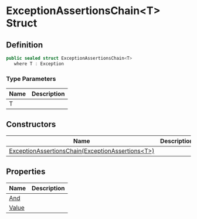 # ExceptionAssertionsChain&lt;T&gt; Struct
## Definition

```c#
public sealed struct ExceptionAssertionsChain<T>
   where T : Exception
```

### Type Parameters

| Name | Description |
| ---- | ----------- |
| T |  |

## Constructors

| Name | Description |
| ---- | ----------- |
| [ExceptionAssertionsChain(ExceptionAssertions&lt;T&gt;)](MrKWatkins.Assertions.ExceptionAssertionsChain-1.-ctor.md) |  |

## Properties

| Name | Description |
| ---- | ----------- |
| [And](MrKWatkins.Assertions.ExceptionAssertionsChain-1.And.md) |  |
| [Value](MrKWatkins.Assertions.ExceptionAssertionsChain-1.Value.md) |  |

